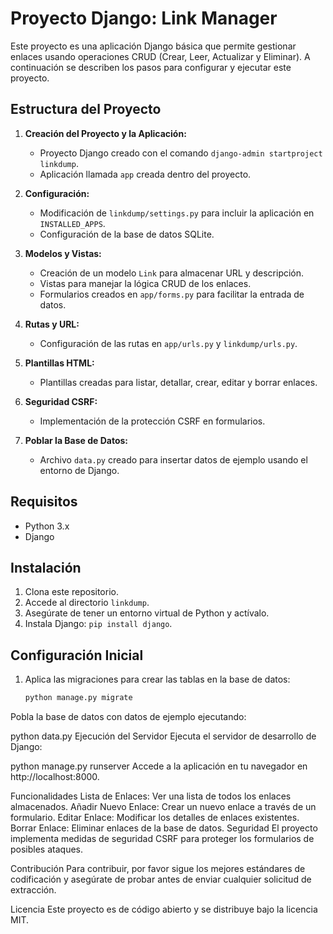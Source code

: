 # Proyecto Django: Link Manager

Este proyecto es una aplicación Django básica que permite gestionar enlaces usando operaciones CRUD (Crear, Leer, Actualizar y Eliminar). A continuación se describen los pasos para configurar y ejecutar este proyecto.

## Estructura del Proyecto

1. **Creación del Proyecto y la Aplicación:**
   - Proyecto Django creado con el comando `django-admin startproject linkdump`.
   - Aplicación llamada `app` creada dentro del proyecto.

2. **Configuración:**
   - Modificación de `linkdump/settings.py` para incluir la aplicación en `INSTALLED_APPS`.
   - Configuración de la base de datos SQLite.

3. **Modelos y Vistas:**
   - Creación de un modelo `Link` para almacenar URL y descripción.
   - Vistas para manejar la lógica CRUD de los enlaces.
   - Formularios creados en `app/forms.py` para facilitar la entrada de datos.

4. **Rutas y URL:**
   - Configuración de las rutas en `app/urls.py` y `linkdump/urls.py`.

5. **Plantillas HTML:**
   - Plantillas creadas para listar, detallar, crear, editar y borrar enlaces.

6. **Seguridad CSRF:**
   - Implementación de la protección CSRF en formularios.

7. **Poblar la Base de Datos:**
   - Archivo `data.py` creado para insertar datos de ejemplo usando el entorno de Django.

## Requisitos

- Python 3.x
- Django

## Instalación

1. Clona este repositorio.
2. Accede al directorio `linkdump`.
3. Asegúrate de tener un entorno virtual de Python y actívalo.
4. Instala Django: `pip install django`.

## Configuración Inicial

1. Aplica las migraciones para crear las tablas en la base de datos:
   ```bash
   python manage.py migrate
Pobla la base de datos con datos de ejemplo ejecutando:

python data.py
Ejecución del Servidor
Ejecuta el servidor de desarrollo de Django:


python manage.py runserver
Accede a la aplicación en tu navegador en http://localhost:8000.

Funcionalidades
Lista de Enlaces: Ver una lista de todos los enlaces almacenados.
Añadir Nuevo Enlace: Crear un nuevo enlace a través de un formulario.
Editar Enlace: Modificar los detalles de enlaces existentes.
Borrar Enlace: Eliminar enlaces de la base de datos.
Seguridad
El proyecto implementa medidas de seguridad CSRF para proteger los formularios de posibles ataques.

Contribución
Para contribuir, por favor sigue los mejores estándares de codificación y asegúrate de probar antes de enviar cualquier solicitud de extracción.

Licencia
Este proyecto es de código abierto y se distribuye bajo la licencia MIT.
